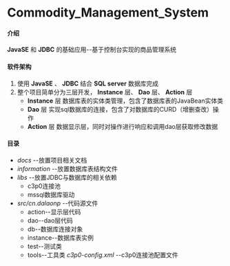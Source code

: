 # Commodity_Management_System

####  **介绍** 
 **JavaSE** 和 **JDBC** 的基础应用--基于控制台实现的商品管理系统

####  **软件架构** 

1. 使用 **JavaSE** 、 **JDBC** 结合 **SQL server** 数据库完成
2. 整个项目简单分为三层开发， **Instance** 层、 **Dao** 层、 **Action** 层
    *  **Instance** 层
        数据库表的实体类管理，包含了数据库表的JavaBean实体类
    *  **Dao** 层
        实现sql数据库的连接，包含了对数据库的CURD（增删查改）操作
    *  **Action** 层
        数据显示层，同时对操作进行响应和调用dao层获取修改数据

####  **目录** 

*  _docs_ --放置项目相关文档
*  _information_ --放置数据库表结构文件
*  _libs_ --放置JDBC与数据库的相关依赖
    * c3p0连接池
    * mssql数据库驱动
*  _src/cn.dalaonp_ --代码源文件
    * action--显示层代码
    * dao--dao层代码
    * db--数据库连接对象
    * instance--数据库表实例
    * test--测试类
    * tools--工具类
     _c3p0-config.xml_ --c3p0连接池配置文件


